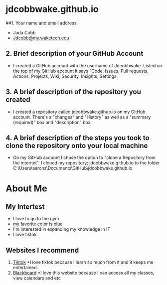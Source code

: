 # jdcobbwake.github.io

##1. Your name and email address
* Jada Cobb 
* Jdcobb@my.waketech.edu

## 2. Brief description of your GitHub Account
* I created a GitHub account with the username of Jdcobbwake. Listed on the top of my GitHub account it says "Code, Issues, Pull requests, Actions, Projects, Wiki, Security, Insights, Settings. 

## 3. A brief description of the repository you created
* I created a repository called jdcobbwake.github.io on my GitHub account. There's a "changes" and "History" as well as a "summary (required)" box and "description" box. 

## 4. A brief description of the steps you took to clone the repository onto your local machine
 * On my GitHub account I chose the option to "clone a Repository from the internet". I cloned my repository; jdcobbwake.github.io to the folder C:\Users\aarons\Documents\GitHub\jdcobbwake.github.io
 # About Me
## My Intertest
   * I love to go to the gym
   * my favorite color is blue
   * I'm interested in expanding my knowledge in IT
   * I love tiktok 
## Websites I recommend 
   1. [Tiktok](www.tiktok.com)
      *I love tiktok because I learn so much from it and it keeps me entertained.
   2. [Blackboard](blackboard.waketech.edu)
      *I love this website because I can access all my classes, view calendars and etc
